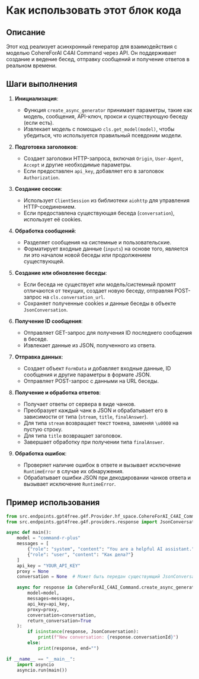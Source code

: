 Как использовать этот блок кода
=========================================================================================

Описание
-------------------------
Этот код реализует асинхронный генератор для взаимодействия с моделью CohereForAI C4AI Command через API. Он поддерживает создание и ведение бесед, отправку сообщений и получение ответов в реальном времени.

Шаги выполнения
-------------------------
1. **Инициализация**:
   - Функция `create_async_generator` принимает параметры, такие как модель, сообщения, API-ключ, прокси и существующую беседу (если есть).
   - Извлекает модель с помощью `cls.get_model(model)`, чтобы убедиться, что используется правильный псевдоним модели.

2. **Подготовка заголовков**:
   - Создает заголовки HTTP-запроса, включая `Origin`, `User-Agent`, `Accept` и другие необходимые параметры.
   - Если предоставлен `api_key`, добавляет его в заголовок `Authorization`.

3. **Создание сессии**:
   - Использует `ClientSession` из библиотеки `aiohttp` для управления HTTP-соединением.
   - Если предоставлена существующая беседа (`conversation`), использует её cookies.

4. **Обработка сообщений**:
   - Разделяет сообщения на системные и пользовательские.
   - Форматирует входные данные (`inputs`) на основе того, является ли это началом новой беседы или продолжением существующей.

5. **Создание или обновление беседы**:
   - Если беседа не существует или модель/системный промпт отличаются от текущих, создает новую беседу, отправляя POST-запрос на `cls.conversation_url`.
   - Сохраняет полученные cookies и данные беседы в объекте `JsonConversation`.

6. **Получение ID сообщения**:
   - Отправляет GET-запрос для получения ID последнего сообщения в беседе.
   - Извлекает данные из JSON, полученного из ответа.

7. **Отправка данных**:
   - Создает объект `FormData` и добавляет входные данные, ID сообщения и другие параметры в формате JSON.
   - Отправляет POST-запрос с данными на URL беседы.

8. **Получение и обработка ответов**:
   - Получает ответы от сервера в виде чанков.
   - Преобразует каждый чанк в JSON и обрабатывает его в зависимости от типа (`stream`, `title`, `finalAnswer`).
   - Для типа `stream` возвращает текст токена, заменяя `\u0000` на пустую строку.
   - Для типа `title` возвращает заголовок.
   - Завершает обработку при получении типа `finalAnswer`.

9. **Обработка ошибок**:
   - Проверяет наличие ошибок в ответе и вызывает исключение `RuntimeError` в случае их обнаружения.
   - Обрабатывает ошибки JSON при декодировании чанков ответа и вызывает исключение `RuntimeError`.

Пример использования
-------------------------

```python
from src.endpoints.gpt4free.g4f.Provider.hf_space.CohereForAI_C4AI_Command import CohereForAI_C4AI_Command
from src.endpoints.gpt4free.g4f.providers.response import JsonConversation

async def main():
    model = "command-r-plus"
    messages = [
        {"role": "system", "content": "You are a helpful AI assistant."},
        {"role": "user", "content": "Как дела?"}
    ]
    api_key = "YOUR_API_KEY"
    proxy = None
    conversation = None  # Может быть передан существующий JsonConversation

    async for response in CohereForAI_C4AI_Command.create_async_generator(
        model=model, 
        messages=messages, 
        api_key=api_key, 
        proxy=proxy,
        conversation=conversation,
        return_conversation=True
    ):
        if isinstance(response, JsonConversation):
            print(f"New conversation: {response.conversationId}")
        else:
            print(response, end="")

if __name__ == "__main__":
    import asyncio
    asyncio.run(main())